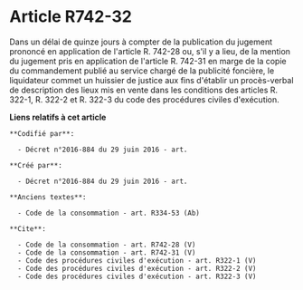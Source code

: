 # Article R742-32

Dans un délai de quinze jours à compter de la publication du jugement prononcé en application de l'article R. 742-28 ou, s'il
y a lieu, de la mention du jugement pris en application de l'article R. 742-31 en marge de la copie du commandement publié au
service chargé de la publicité foncière, le liquidateur commet un huissier de justice aux fins d'établir un procès-verbal de
description des lieux mis en vente dans les conditions des articles R. 322-1, R. 322-2 et R. 322-3 du code des procédures
civiles d'exécution.

**Liens relatifs à cet article**

	**Codifié par**:

	  - Décret n°2016-884 du 29 juin 2016 - art.

	**Créé par**:

	  - Décret n°2016-884 du 29 juin 2016 - art.

	**Anciens textes**:

	  - Code de la consommation - art. R334-53 (Ab)

	**Cite**:

	  - Code de la consommation - art. R742-28 (V)
	  - Code de la consommation - art. R742-31 (V)
	  - Code des procédures civiles d'exécution - art. R322-1 (V)
	  - Code des procédures civiles d'exécution - art. R322-2 (V)
	  - Code des procédures civiles d'exécution - art. R322-3 (V)

